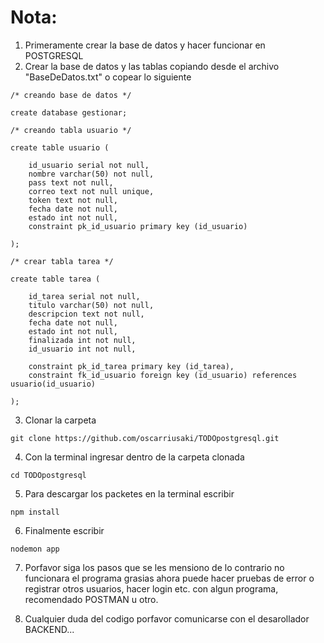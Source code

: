 # Nota:

1. Primeramente crear la base de datos y hacer funcionar en POSTGRESQL
2. Crear la base de datos y las tablas copiando desde el archivo "BaseDeDatos.txt" o copear lo siguiente

```
/* creando base de datos */

create database gestionar;

/* creando tabla usuario */

create table usuario (

	id_usuario serial not null,
	nombre varchar(50) not null,
	pass text not null,
    correo text not null unique,
	token text not null,
	fecha date not null,
	estado int not null,
	constraint pk_id_usuario primary key (id_usuario)

);

/* crear tabla tarea */

create table tarea (

    id_tarea serial not null,
    titulo varchar(50) not null,
    descripcion text not null,
    fecha date not null,
    estado int not null,
    finalizada int not null,
    id_usuario int not null,

    constraint pk_id_tarea primary key (id_tarea),
    constraint fk_id_usuario foreign key (id_usuario) references usuario(id_usuario)

);

```

3. Clonar la carpeta

```
git clone https://github.com/oscarriusaki/TODOpostgresql.git
```

4. Con la terminal ingresar dentro de la carpeta clonada

```
cd TODOpostgresql
```

5. Para descargar los packetes en la terminal escribir

```
npm install
```

6. Finalmente escribir

```
nodemon app
```

7. Porfavor siga los pasos que se les mensiono de lo contrario no funcionara el programa grasias
   ahora puede hacer pruebas de error o registrar otros usuarios, hacer login etc. con algun programa,
   recomendado POSTMAN u otro.

8. Cualquier duda del codigo porfavor comunicarse con el desarollador BACKEND...
